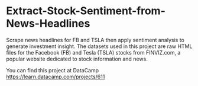 # Extract-Stock-Sentiment-from-News-Headlines
Scrape news headlines for FB and TSLA then apply sentiment analysis to generate investment insight. 
The datasets used in this project are raw HTML files for the Facebook (FB) and Tesla (TSLA) stocks from FINVIZ.com, a popular website dedicated to stock information and news.

You can fInd this project at DataCamp https://learn.datacamp.com/projects/611

